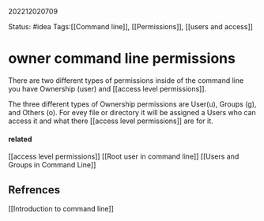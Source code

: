 202212020709

Status: #idea
Tags:[[Command line]], [[Permissions]], [[users and access]] 

# owner command line permissions

There are two different types of permissions inside of the command line you have Ownership (user) and [[access level permissions]].  

The three different types of Ownership permissions are User(u), Groups (g), and Others (o).  For evey file or directory it will be assigned a Users who can access it and what there [[access level permissions]] are for it.

#### related
[[access level permissions]]
[[Root user in command line]]
[[Users and Groups in Command Line]]

## Refrences
[[Introduction to command line]]



